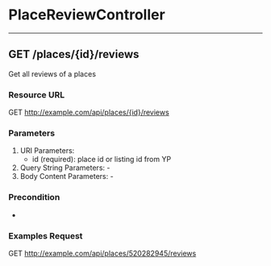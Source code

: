# **PlaceReviewController**

---

## **GET /places/{id}/reviews** ##
Get all reviews of a places
### Resource URL
GET http://example.com/api/places/{id}/reviews
### Parameters
1. URI Parameters: 
	* id (required): place id or listing id from YP
2. Query String Parameters: -
3. Body Content Parameters: -
### Precondition
 -
### Examples Request
GET http://example.com/api/places/520282945/reviews